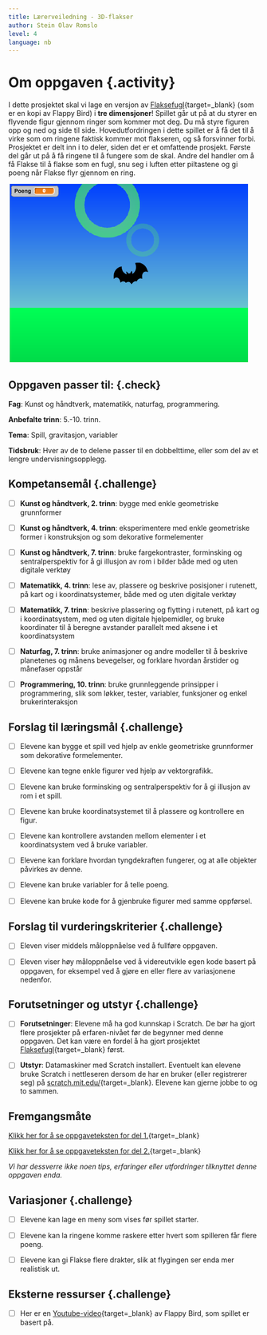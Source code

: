 ```yaml
---
title: Lærerveiledning - 3D-flakser
author: Stein Olav Romslo
level: 4
language: nb
---
```



# Om oppgaven {.activity}

I dette prosjektet skal vi lage en versjon av
[Flaksefugl](../flaksefugl/flaksefugl.html){target=_blank} (som er en kopi av
Flappy Bird) i __tre dimensjoner__! Spillet går ut på at du styrer en flyvende
figur gjennom ringer som kommer mot deg. Du må styre figuren opp og ned og side
til side. Hovedutfordringen i dette spillet er å få det til å virke som om
ringene faktisk kommer mot flakseren, og så forsvinner forbi. Prosjektet er delt
inn i to deler, siden det er et omfattende prosjekt. Første del går ut på å få
ringene til å fungere som de skal. Andre del handler om å få Flakse til å flakse
som en fugl, snu seg i luften etter piltastene og gi poeng når Flakse flyr
gjennom en ring.

![Illustrasjon av 3d-flakser med fungerende ringer](3d_flakser.png)

## Oppgaven passer til: {.check}

__Fag__: Kunst og håndtverk, matematikk, naturfag, programmering.

__Anbefalte trinn__: 5.-10. trinn.

__Tema__: Spill, gravitasjon, variabler

__Tidsbruk__: Hver av de to delene passer til en dobbelttime, eller som del av
et lengre undervisningsopplegg.

## Kompetansemål {.challenge}

- [ ] __Kunst og håndtverk, 2. trinn__: bygge med enkle geometriske grunnformer

- [ ] __Kunst og håndtverk, 4. trinn__: eksperimentere med enkle geometriske
      former i konstruksjon og som dekorative formelementer

- [ ] __Kunst og håndtverk, 7. trinn__: bruke fargekontraster, forminsking og
      sentralperspektiv for å gi illusjon av rom i bilder både med og uten
      digitale verktøy

- [ ] __Matematikk, 4. trinn__: lese av, plassere og beskrive posisjoner i
      rutenett, på kart og i koordinatsystemer, både med og uten digitale
      verktøy

- [ ] __Matematikk, 7. trinn__: beskrive plassering og flytting i rutenett, på
      kart og i koordinatsystem, med og uten digitale hjelpemidler, og bruke
      koordinater til å beregne avstander parallelt med aksene i et
      koordinatsystem

- [ ] __Naturfag, 7. trinn__: bruke animasjoner og andre modeller til å beskrive
      planetenes og månens bevegelser, og forklare hvordan årstider og månefaser
      oppstår

- [ ] __Programmering, 10. trinn__: bruke grunnleggende prinsipper i
      programmering, slik som løkker, tester, variabler, funksjoner og enkel
      brukerinteraksjon

## Forslag til læringsmål {.challenge}

- [ ] Elevene kan bygge et spill ved hjelp av enkle geometriske grunnformer som
      dekorative formelementer.

- [ ] Elevene kan tegne enkle figurer ved hjelp av vektorgrafikk.

- [ ] Elevene kan bruke forminsking og sentralperspektiv for å gi illusjon av
      rom i et spill.

- [ ] Elevene kan bruke koordinatsystemet til å plassere og kontrollere en
      figur.

- [ ] Elevene kan kontrollere avstanden mellom elementer i et koordinatsystem
      ved å bruke variabler.

- [ ] Elevene kan forklare hvordan tyngdekraften fungerer, og at alle objekter
      påvirkes av denne.

- [ ] Elevene kan bruke variabler for å telle poeng.

- [ ] Elevene kan bruke kode for å gjenbruke figurer med samme oppførsel.

## Forslag til vurderingskriterier {.challenge}

- [ ] Eleven viser middels måloppnåelse ved å fullføre oppgaven.

- [ ] Eleven viser høy måloppnåelse ved å videreutvikle egen kode basert på
      oppgaven, for eksempel ved å gjøre en eller flere av variasjonene
      nedenfor.

## Forutsetninger og utstyr {.challenge}

- [ ] __Forutsetninger__: Elevene må ha god kunnskap i Scratch. De bør ha gjort
      flere prosjekter på erfaren-nivået før de begynner med denne oppgaven. Det
      kan være en fordel å ha gjort prosjektet
      [Flaksefugl](../flaksefugl/flaksefugl.html){target=_blank} først.

- [ ] __Utstyr__: Datamaskiner med Scratch installert. Eventuelt kan elevene
      bruke Scratch i nettleseren dersom de har en bruker (eller registrerer
      seg) på [scratch.mit.edu/](http://scratch.mit.edu/){target=_blank}.
      Elevene kan gjerne jobbe to og to sammen.

## Fremgangsmåte

[Klikk her for å se oppgaveteksten for del 1.](../3d_flakser_del1/3d_flakser_del1.html){target=_blank}

[Klikk her for å se oppgaveteksten for del 2.](../3d_flakser_del2/3d_flakser_del2.html){target=_blank}

_Vi har dessverre ikke noen tips, erfaringer eller utfordringer tilknyttet denne
oppgaven enda._

## Variasjoner {.challenge}

- [ ] Elevene kan lage en meny som vises før spillet starter.

- [ ] Elevene kan la ringene komme raskere etter hvert som spilleren får flere
      poeng.

- [ ] Elevene kan gi Flakse flere drakter, slik at flygingen ser enda mer
      realistisk ut.

## Eksterne ressurser {.challenge}

- [ ] Her er en
      [Youtube-video](https://www.youtube.com/watch?v%3DfQoJZuBwrkU){target=_blank}
      av Flappy Bird, som spillet er basert på.
